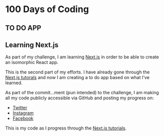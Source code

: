 # 100 Days of Coding

## TO DO APP
## Learning Next.js

As part of my challenge, I am learning [Next.js](https://nextjs.org/) in order to be able to create an isomorphic React app.

This is the second part of my efforts. I have already gone through the [Next.js tutorals](https://nextjs.org/learn) and now I am creating a to do app based on what I've learned.  

As part of the commit...ment (pun intended) to the challenge, I am making all my code publicly accessible via GitHub and posting my progress on:

* [Twitter](https://twitter.com/ChrisMVenturini)
* [Instagram](https://www.instagram.com/chrismventurini/)
* [Facebook](https://www.facebook.com/ChrisMVenturini/)

This is my code as I progress through the [Next.js tutorials](https://nextjs.org/learn/).

